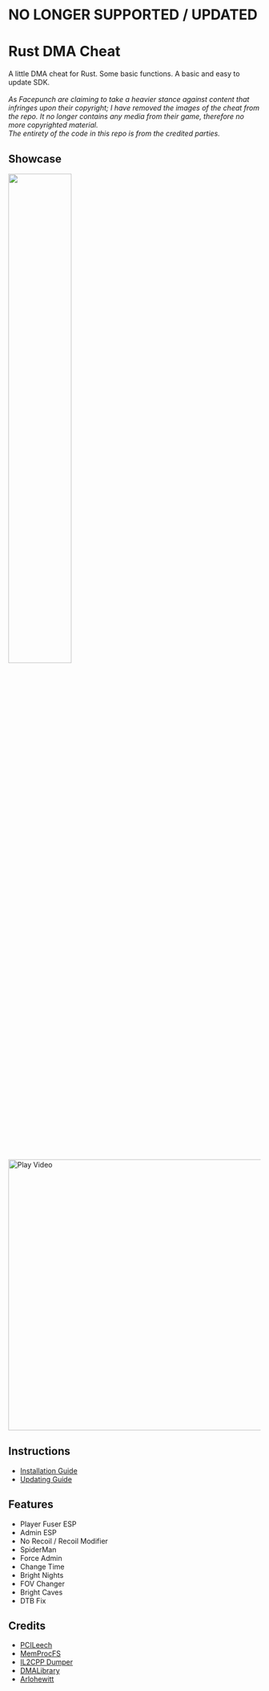# NO LONGER SUPPORTED / UPDATED
# Rust DMA Cheat
A little DMA cheat for Rust. Some basic functions. A basic and easy to update SDK. <br><br>
<i>As Facepunch are claiming to take a heavier stance against content that infringes upon their copyright; I have removed the images of the cheat from the repo. It no longer contains any media from their game, therefore no more copyrighted material.<br>
The entirety of the code in this repo is from the credited parties. 
</i>

## Showcase
<p align="Left">
  <img src="https://github.com/IntelSDM/RustDMACheat/assets/86087830/d9c77edc-f81d-4bd3-892b-0b62cb7439c4"
    style="width: 50%;" />
</p>
<a href="https://youtu.be/6o1l7W-cG1Y">
  <img src="https://github.com/IntelSDM/RustDMACheat/assets/86087830/2c35fc1d-cfce-43e8-b5e6-46370068f339" alt="Play Video" width="1280" height="540">
</a>

## Instructions
* [Installation Guide](./Instructions.md)
* [Updating Guide](./Updating.md)

## Features
* Player Fuser ESP
* Admin ESP
* No Recoil / Recoil Modifier
* SpiderMan
* Force Admin
* Change Time
* Bright Nights
* FOV Changer
* Bright Caves
* DTB Fix

## Credits
* [PCILeech](https://github.com/ufrisk/pcileech)
* [MemProcFS](https://github.com/ufrisk/MemProcFS)
* [IL2CPP Dumper](https://github.com/Perfare/Il2CppDumper)
* [DMALibrary](https://github.com/Metick/DMALibrary/tree/Master)
* [Arlohewitt](https://github.com/arlohewitt)
